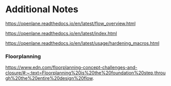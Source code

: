 # Additional Notes

https://openlane.readthedocs.io/en/latest/flow_overview.html

https://openlane.readthedocs.io/en/latest/index.html

https://openlane.readthedocs.io/en/latest/usage/hardening_macros.html









### Floorplanning 

https://www.edn.com/floorplanning-concept-challenges-and-closure/#:~:text=Floorplanning%20is%20the%20foundation%20step,through%20the%20entire%20design%20flow.
